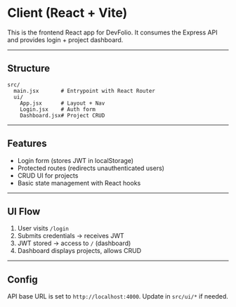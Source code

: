 # Client (React + Vite)

This is the frontend React app for DevFolio. It consumes the Express API and provides login + project dashboard.

---

## Structure
```
src/
  main.jsx       # Entrypoint with React Router
  ui/
    App.jsx      # Layout + Nav
    Login.jsx    # Auth form
    Dashboard.jsx# Project CRUD
```

---

## Features
- Login form (stores JWT in localStorage)
- Protected routes (redirects unauthenticated users)
- CRUD UI for projects
- Basic state management with React hooks

---

## UI Flow
1. User visits `/login`
2. Submits credentials → receives JWT
3. JWT stored → access to `/` (dashboard)
4. Dashboard displays projects, allows CRUD

---

## Config
API base URL is set to `http://localhost:4000`. Update in `src/ui/*` if needed.
